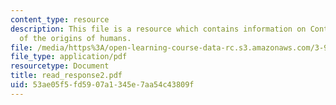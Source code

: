 ```yaml
---
content_type: resource
description: This file is a resource which contains information on Contrasting views
  of the origins of humans.
file: /media/https%3A/open-learning-course-data-rc.s3.amazonaws.com/3-987-human-origins-and-evolution-spring-2006/53ae05f5fd5907a1345e7aa54c43809f_read_response2.pdf
file_type: application/pdf
resourcetype: Document
title: read_response2.pdf
uid: 53ae05f5-fd59-07a1-345e-7aa54c43809f
---
```

